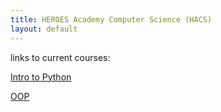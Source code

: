 ```yaml
---
title: HEROES Academy Computer Science (HACS)
layout: default
---
```



links to current courses:

[Intro to Python](http://intropython-fall2016.readthedocs.io/en/latest/)


[OOP](http://oop-fall2016.readthedocs.io/en/latest/index.html)
